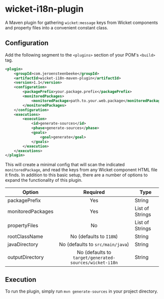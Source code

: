 # wicket-i18n-plugin

A Maven plugin for gathering `wicket:message` keys from Wicket components and property files into a convenient constant class.

## Configuration

Add the following segment to the `<plugins>` section of your POM's `<build>` tag.

```xml
<plugin>
	<groupId>com.jeroensteenbeeke</groupId>
	<artifactId>wicket-i18n-maven-plugin</artifactId>
	<version>1.1</version>
	<configuration>
		<packagePrefix>your.package.prefix</packagePrefix>
		<monitoredPackages>
			<monitoredPackage>path.to.your.web.package</monitoredPackage>
		</monitoredPackages>
	</configuration>
	<executions>
		<execution>
			<id>generate-sources</id>
			<phase>generate-sources</phase>
			<goals>
				<goal>generate</goal>
			</goals>
		</execution>
	</executions>
</plugin>
```

This will create a minimal config that will scan the indicated `monitoredPackage`, and read the keys from any Wicket component HTML file it finds. In addition to this basic setup, there are a number of options to expand the functionality of this plugin.

| Option            | Required                                               | Type            |
| ----------------- |:------------------------------------------------------:| --------------- |
| packagePrefix     | Yes                                                    | String          |
| monitoredPackages | Yes                                                    | List of Strings |
| propertyFiles     | No                                                     | List of Strings |
| rootClassName     | No (defaults to `I18N`)                                | String          |
| javaDirectory     | No (defaults to `src/main/java`)                       | String          |
| outputDirectory   | No (defaults to `target/generated-sources/wicket-i18n` | String          |

## Execution

To run the plugin, simply run `mvn generate-sources` in your project directory.
